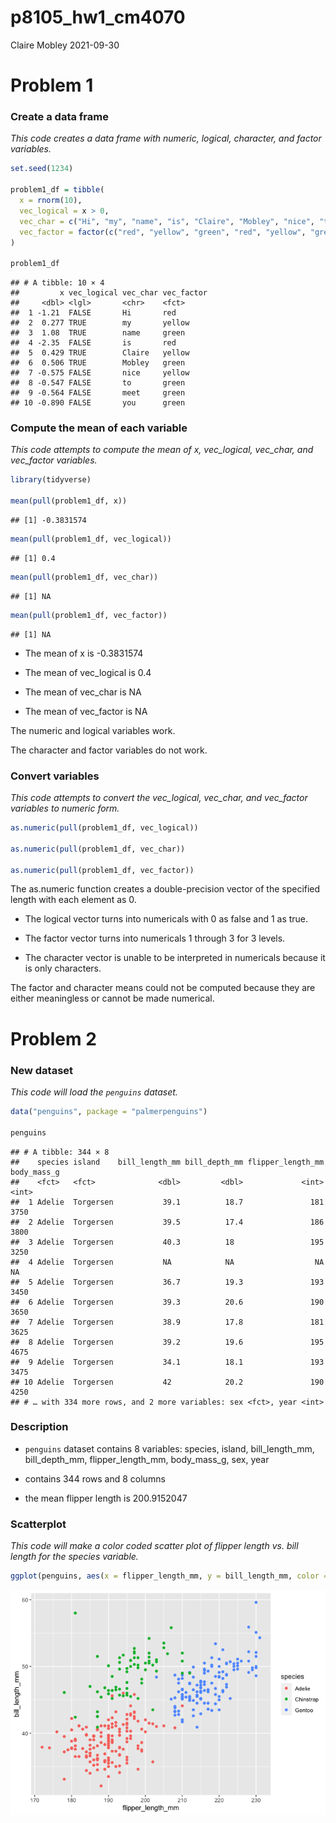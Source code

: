 p8105\_hw1\_cm4070
================
Claire Mobley
2021-09-30

# Problem 1

### Create a data frame

*This code creates a data frame with numeric, logical, character, and
factor variables.*

``` r
set.seed(1234)

problem1_df = tibble(
  x = rnorm(10),
  vec_logical = x > 0, 
  vec_char = c("Hi", "my", "name", "is", "Claire", "Mobley", "nice", "to", "meet", "you"), 
  vec_factor = factor(c("red", "yellow", "green", "red", "yellow", "green", "yellow", "green", "green", "green"))
)

problem1_df
```

    ## # A tibble: 10 × 4
    ##         x vec_logical vec_char vec_factor
    ##     <dbl> <lgl>       <chr>    <fct>     
    ##  1 -1.21  FALSE       Hi       red       
    ##  2  0.277 TRUE        my       yellow    
    ##  3  1.08  TRUE        name     green     
    ##  4 -2.35  FALSE       is       red       
    ##  5  0.429 TRUE        Claire   yellow    
    ##  6  0.506 TRUE        Mobley   green     
    ##  7 -0.575 FALSE       nice     yellow    
    ##  8 -0.547 FALSE       to       green     
    ##  9 -0.564 FALSE       meet     green     
    ## 10 -0.890 FALSE       you      green

### Compute the mean of each variable

*This code attempts to compute the mean of x, vec\_logical, vec\_char,
and vec\_factor variables.*

``` r
library(tidyverse)

mean(pull(problem1_df, x))
```

    ## [1] -0.3831574

``` r
mean(pull(problem1_df, vec_logical))
```

    ## [1] 0.4

``` r
mean(pull(problem1_df, vec_char))
```

    ## [1] NA

``` r
mean(pull(problem1_df, vec_factor))
```

    ## [1] NA

-   The mean of x is -0.3831574

-   The mean of vec\_logical is 0.4

-   The mean of vec\_char is NA

-   The mean of vec\_factor is NA

The numeric and logical variables work.

The character and factor variables do not work.

### Convert variables

*This code attempts to convert the vec\_logical, vec\_char, and
vec\_factor variables to numeric form.*

``` r
as.numeric(pull(problem1_df, vec_logical))

as.numeric(pull(problem1_df, vec_char))

as.numeric(pull(problem1_df, vec_factor))
```

The as.numeric function creates a double-precision vector of the
specified length with each element as 0.

-   The logical vector turns into numericals with 0 as false and 1 as
    true.

-   The factor vector turns into numericals 1 through 3 for 3 levels.

-   The character vector is unable to be interpreted in numericals
    because it is only characters.

The factor and character means could not be computed because they are
either meaningless or cannot be made numerical.

# Problem 2

### New dataset

*This code will load the `penguins` dataset.*

``` r
data("penguins", package = "palmerpenguins")

penguins
```

    ## # A tibble: 344 × 8
    ##    species island    bill_length_mm bill_depth_mm flipper_length_mm body_mass_g
    ##    <fct>   <fct>              <dbl>         <dbl>             <int>       <int>
    ##  1 Adelie  Torgersen           39.1          18.7               181        3750
    ##  2 Adelie  Torgersen           39.5          17.4               186        3800
    ##  3 Adelie  Torgersen           40.3          18                 195        3250
    ##  4 Adelie  Torgersen           NA            NA                  NA          NA
    ##  5 Adelie  Torgersen           36.7          19.3               193        3450
    ##  6 Adelie  Torgersen           39.3          20.6               190        3650
    ##  7 Adelie  Torgersen           38.9          17.8               181        3625
    ##  8 Adelie  Torgersen           39.2          19.6               195        4675
    ##  9 Adelie  Torgersen           34.1          18.1               193        3475
    ## 10 Adelie  Torgersen           42            20.2               190        4250
    ## # … with 334 more rows, and 2 more variables: sex <fct>, year <int>

### Description

-   `penguins` dataset contains 8 variables: species, island,
    bill\_length\_mm, bill\_depth\_mm, flipper\_length\_mm,
    body\_mass\_g, sex, year

-   contains 344 rows and 8 columns

-   the mean flipper length is 200.9152047

### Scatterplot

*This code will make a color coded scatter plot of flipper length
vs. bill length for the species variable.*

``` r
ggplot(penguins, aes(x = flipper_length_mm, y = bill_length_mm, color = species)) + geom_point()
```

![](p8105_hw1_cm4070_files/figure-gfm/ggplot_species-1.png)<!-- -->
